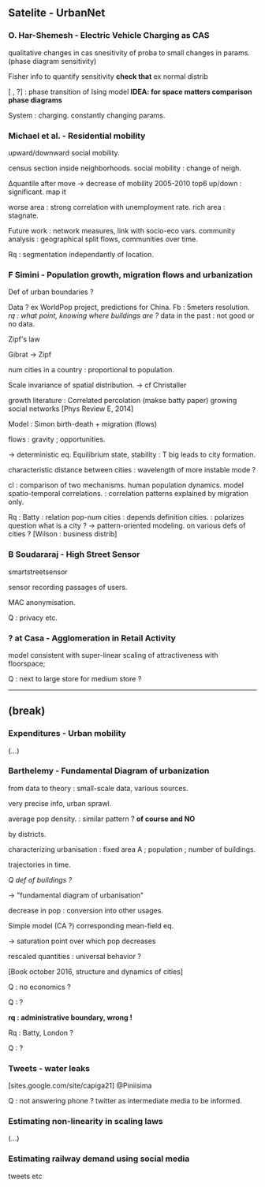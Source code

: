 
## Satelite - UrbanNet

### O. Har-Shemesh - Electric Vehicle Charging as CAS

qualitative changes in cas
snesitivity of proba to small changes in params. (phase diagram sensitivity)

Fisher info to quantify sensitivity
**check that**
ex normal distrib

[ , ?] : phase transition of Ising model
**IDEA: for space matters comparison phase diagrams**

System : charging. constantly changing params.


### Michael et al. - Residential mobility

upward/downward social mobility.

census section inside neighborhoods.
social mobility : change of neigh.

∆quantile after move -> decrease of mobility 2005-2010
top6 up/down : significant.
map it

worse area : strong correlation with unemployment rate.
rich area : stagnate.

Future work : network measures, link with socio-eco vars.
community analysis : geographical split
flows, communities over time.

Rq : segmentation independantly of location.


###  F Simini - Population growth, migration flows and urbanization

Def of urban boundaries ?

Data ? ex WorldPop project, predictions for China.
Fb : 5meters resolution. *rq : what point, knowing where buildings are ?*
data in the past : not good or no data.

Zipf's law

Gibrat -> Zipf

num cities in a country : proportional to population.

Scale invariance of spatial distribution. -> cf Christaller

growth literature : Correlated percolation (makse batty paper)
growing social networks [Phys Review E, 2014]

Model : Simon birth-death + migration (flows)

flows : gravity ; opportunities.

-> deterministic eq.
Equilibrium state, stability : T big leads to city formation.

characteristic distance between cities : wavelength of more instable mode ?

cl : comparison of two mechanisms.
human population dynamics. model spatio-temporal correlations.
 : correlation patterns explained by migration only.

 Rq : Batty : relation pop-num cities : depends definition cities. : polarizes question what is a city ?
-> pattern-oriented modeling. on various defs of cities ?
[Wilson : business distrib]



### B Soudararaj - High Street Sensor

smartstreetsensor

sensor recording passages of users.

MAC anonymisation.

Q : privacy etc.

### ? at Casa - Agglomeration in Retail Activity

model consistent with super-linear scaling of attractiveness with floorspace;

Q : next to large store for medium store ?


------------
(break)
------------

### Expenditures - Urban mobility

(...)

### Barthelemy - Fundamental Diagram of urbanization

from data to theory : small-scale data, various sources.

very precise info, urban sprawl.

average pop density. : similar pattern ? **of course and NO**

by districts.

characterizing urbanisation : fixed area A ; population ; number of buildings.

trajectories in time.

*Q def of buildings ?*

-> "fundamental diagram of urbanisation"

decrease in pop : conversion into other usages.

Simple model (CA ?)
corresponding mean-field eq.

-> saturation point over which pop decreases

rescaled quantities : universal behavior ?

[Book october 2016, structure and dynamics of cities]

Q : no economics ?

Q : ?

**rq : administrative boundary, wrong !**

Rq : Batty, London ?

Q :  ?


### Tweets - water leaks

[sites.google.com/site/capiga21]
@Piniisima

Q : not answering phone ? twitter as intermediate media to be informed.


### Estimating non-linearity in scaling laws

 (...)

### Estimating railway demand using social media

tweets etc

